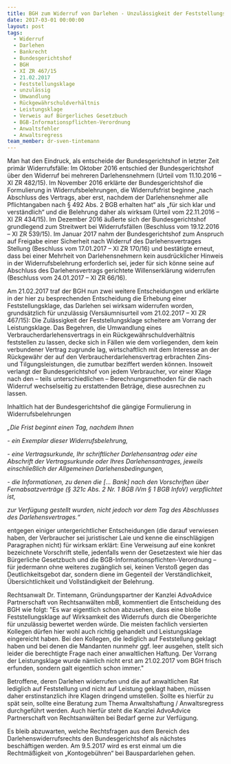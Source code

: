 ```yaml
---
title: BGH zum Widerruf von Darlehen - Unzulässigkeit der Feststellungsklage
date: 2017-03-01 00:00:00
layout: post
tags:
  - Widerruf
  - Darlehen
  - Bankrecht
  - Bundesgerichtshof
  - BGH
  - XI ZR 467/15
  - 21.02.2017
  - Feststellungsklage
  - unzulässig
  - Umwandlung
  - Rückgewährschuldverhältnis
  - Leistungsklage
  - Verweis auf Bürgerliches Gesetzbuch
  - BGB-Informationspflichten-Verordnung
  - Anwaltsfehler
  - Anwaltsregress
team_member: dr-sven-tintemann
---
```



Man hat den Eindruck, als entscheide der Bundesgerichtshof in letzter Zeit prim&auml;r Widerrufsf&auml;lle: Im Oktober 2016 entschied der Bundesgerichtshof &uuml;ber den Widerruf bei mehreren Darlehensnehmern (Urteil vom 11.10.2016 – XI ZR 482/15). Im November 2016 erkl&auml;rte der Bundesgerichtshof die Formulierung in Widerrufsbelehrungen, die Widerrufsfrist beginne „nach Abschluss des Vertrags, aber erst, nachdem der Darlehensnehmer alle Pflichtangaben nach &sect; 492 Abs. 2 BGB erhalten hat“ als „f&uuml;r sich klar und verst&auml;ndlich“ und die Belehrung daher als wirksam (Urteil vom 22.11.2016 – XI ZR 434/15). Im Dezember 2016 &auml;u&szlig;erte sich der Bundesgerichtshof grundlegend zum Streitwert bei Widerrufsf&auml;llen (Beschluss vom 19.12.2016 – XI ZR 539/15). Im Januar 2017 nahm der Bundesgerichtshof zum Anspruch auf Freigabe einer Sicherheit nach Widerruf des Darlehensvertrages Stellung (Beschluss vom 17.01.2017 – XI ZR 170/16) und best&auml;tigte erneut, dass bei einer Mehrheit von Darlehensnehmern kein ausdr&uuml;cklicher Hinweis in der Widerrufsbelehrung erforderlich sei, jeder f&uuml;r sich k&ouml;nne seine auf Abschluss des Darlehensvertrags gerichtete Willenserkl&auml;rung widerrufen (Beschluss vom 24.01.2017 – XI ZR 66/16).

Am 21.02.2017 traf der BGH nun zwei weitere Entscheidungen und erkl&auml;rte in der hier zu besprechenden Entscheidung die Erhebung einer Feststellungsklage, das Darlehen sei wirksam widerrufen worden, grunds&auml;tzlich f&uuml;r unzul&auml;ssig (Vers&auml;umnisurteil vom 21.02.2017 – XI ZR 467/15): Die Zul&auml;ssigkeit der Feststellungsklage scheitere am Vorrang der Leistungsklage. Das Begehren, die Umwandlung eines Verbraucherdarlehensvertrags in ein R&uuml;ckgew&auml;hrschuldverh&auml;ltnis feststellen zu lassen, decke sich in F&auml;llen wie dem vorliegenden, dem kein verbundener Vertrag zugrunde lag, wirtschaftlich mit dem Interesse an der R&uuml;ckgew&auml;hr der auf den Verbraucherdarlehensvertrag erbrachten Zins- und Tilgungsleistungen, die zumutbar beziffert werden k&ouml;nnen. Insoweit verlangt der Bundesgerichtshof von jedem Verbraucher, vor einer Klage nach den – teils unterschiedlichen – Berechnungsmethoden f&uuml;r die nach Widerruf wechselseitig zu erstattenden Betr&auml;ge, diese ausrechnen zu lassen.

Inhaltlich hat der Bundesgerichtshof die g&auml;ngige Formulierung in Widerrufsbelehrungen

*„Die Frist beginnt einen Tag, nachdem Ihnen*

*- ein Exemplar dieser Widerrufsbelehrung,*

*- eine Vertragsurkunde, Ihr schriftlicher Darlehensantrag oder eine Abschrift der Vertragsurkunde oder Ihres Darlehensantrages, jeweils einschlie&szlig;lich der Allgemeinen Darlehensbedingungen,*

*- die Informationen, zu denen die [… Bank] nach den Vorschriften &uuml;ber Fernabsatzvertr&auml;ge (&sect; 321c Abs. 2 Nr. 1 BGB iVm &sect; 1 BGB InfoV) verpflichtet ist,*

*zur Verf&uuml;gung gestellt wurden, nicht jedoch vor dem Tag des Abschlusses des Darlehensvertrages.“*

entgegen einiger untergerichtlicher Entscheidungen (die darauf verwiesen haben, der Verbraucher sei juristischer Laie und kenne die einschl&auml;gigen Paragraphen nicht) f&uuml;r wirksam erkl&auml;rt: Eine Verweisung auf eine konkret bezeichnete Vorschrift stelle, jedenfalls wenn der Gesetzestext wie hier das B&uuml;rgerliche Gesetzbuch und die BGB-Informationspflichten-Verordnung – f&uuml;r jedermann ohne weiteres zug&auml;nglich sei, keinen Versto&szlig; gegen das Deutlichkeitsgebot dar, sondern diene im Gegenteil der Verst&auml;ndlichkeit, &Uuml;bersichtlichkeit und Vollst&auml;ndigkeit der Belehrung.

Rechtsanwalt Dr. Tintemann, Gr&uuml;ndungspartner der Kanzlei AdvoAdvice Partnerschaft von Rechtsanw&auml;lten mbB, kommentiert die Entscheidung des BGH wie folgt: "Es war eigentlich schon abzusehen, dass eine blo&szlig;e Feststellungsklage auf Wirksamkeit des Widerrufs durch die Obergerichte f&uuml;r unzul&auml;ssig bewertet werden w&uuml;rde. Die meisten fachlich versierten Kollegen d&uuml;rfen hier wohl auch richtig gehandelt und Leistungsklage eingereicht haben. Bei den Kollegen, die lediglich auf Feststellung geklagt haben und bei denen die Mandanten nunmehr ggf. leer ausgehen, stellt sich leider die berechtigte Frage nach einer anwaltlichen Haftung. Der Vorrang der Leistungsklage wurde n&auml;mlich nicht erst am 21.02.2017 vom BGH frisch erfunden, sondern galt eigentlich schon immer."

Betroffene, deren Darlehen widerrufen und die auf anwaltlichen Rat lediglich auf Feststellung und nicht auf Leistung geklagt haben, m&uuml;ssen daher erstinstanzlich ihre Klagen dringend umstellen. Sollte es hierf&uuml;r zu sp&auml;t sein, sollte eine Beratung zum Thema Anwaltshaftung / Anwaltsregress durchgef&uuml;hrt werden. Auch hierf&uuml;r steht die Kanzlei AdvoAdvice Partnerschaft von Rechtsanw&auml;lten bei Bedarf gerne zur Verf&uuml;gung.

Es bleib abzuwarten, welche Rechtsfragen aus dem Bereich des Darlehenswiderrufsrechts den Bundesgerichtshof als n&auml;chstes besch&auml;ftigen werden. Am 9.5.2017 wird es erst einmal um die Rechtm&auml;&szlig;igkeit von „Kontogeb&uuml;hren“ bei Bauspardarlehen gehen.